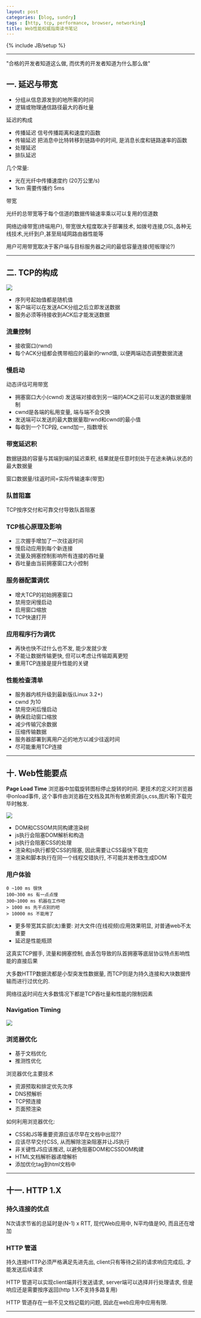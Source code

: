 ```yaml
---
layout: post
categories: [blog, sundry]
tags : [http, tcp, performance, browser, networking]
title: Web性能权威指南读书笔记
---
```

{% include JB/setup %}

---

"合格的开发者知道这么做, 而优秀的开发者知道为什么那么做"

## 一. 延迟与带宽

* 分组从信息源发到的地所需的时间
* 逻辑或物理通信路径最大的吞吐量

延迟的构成

* 传播延迟 信号传播距离和速度的函数
* 传输延迟 把消息中比特转移到链路中的时间, 是消息长度和链路速率的函数
* 处理延迟
* 排队延迟

几个常量:

* 光在光纤中传播速度约 (20万公里/s)
* 1km 需要传播约 5ms

带宽

光纤的总带宽等于每个信道的数据传输速率乘以可以复用的信道数

网络边缘带宽(终端用户), 带宽很大程度取决于部署技术, 如拨号连接,DSL,各种无线技术,光纤到户,甚至局域网路由器性能等

用户可用带宽取决于客户端与目标服务器之间的最低容量连接(短板理论?)

---

## 二. TCP的构成

<img src="/assets/images/hpbn/tcp_3.png" />

* 序列号起始值都是随机值
* 客户端可以在发送ACK分组之后立即发送数据
* 服务必须等待接收到ACK后才能发送数据


### 流量控制

* 接收窗口(rwnd)
* 每个ACK分组都会携带相应的最新的rwnd值, 以便两端动态调整数据流速

### 慢启动

动态评估可用带宽

* 拥塞窗口大小(cwnd) 发送端对接收到另一端的ACK之前可以发送的数据量限制
* cwnd是各端的私用变量, 端与端不会交换
* 发送端可以发送的最大数据量取rwnd和cwnd的最小值
* 每收到一个TCP段, cwnd加一, 指数增长

### 带宽延迟积

数据链路的容量与其端到端的延迟乘积, 结果就是任意时刻处于在途未确认状态的最大数据量

窗口数据量/往返时间=实际传输速率(带宽)

### 队首阻塞

TCP按序交付和可靠交付导致队首阻塞

### TCP核心原理及影响

* 三次握手增加了一次往返时间
* 慢启动应用到每个新连接
* 流量及拥塞控制影响所有连接的吞吐量
* 吞吐量由当前拥塞窗口大小控制

### 服务器配置调优

* 增大TCP的初始拥塞窗口
* 禁用空闲慢启动
* 启用窗口缩放
* TCP快速打开

### 应用程序行为调优

* 再快也快不过什么也不发, 能少发就少发
* 不能让数据传输更快, 但可以考虑让传输距离更短
* 重用TCP连接是提升性能的关键

### 性能检查清单

* 服务器内核升级到最新版(Linux 3.2+)
* cwnd 为10
* 禁用空闲后慢启动
* 确保启动窗口缩放
* 减少传输冗余数据
* 压缩传输数据
* 服务器部署到离用户近的地方以减少往返时间
* 尽可能重用TCP连接

---

## 十. Web性能要点

**Page Load Time** 浏览器中加载旋转图标停止旋转的时间. 更技术的定义时浏览器中onload事件, 这个事件由浏览器在文档及其所有依赖资源(js,css,图片等)下载完毕时触发.


<img src="/assets/images/hpbn/dkyc.png" />

* DOM和CSSOM共同构建渲染树
* js执行会阻塞DOM解析和构造
* js执行会阻塞CSS的处理
* 渲染和js执行都受CSS的阻塞, 因此需要让CSS最快下载完
* 渲染和脚本执行在同一个线程交错执行, 不可能并发修改生成DOM

### 用户体验

    0 ~100 ms 很快
    100~300 ms 有一点点慢
    300~1000 ms 机器在工作吧
    > 1000 ms 先干点别的吧
    > 10000 ms 不能用了

* 更多带宽其实部(太)重要: 对大文件(在线视频)应用效果明显, 对普通web不太重要
* 延迟是性能瓶颈

这真实TCP握手, 流量和拥塞控制, 由丢包导致的队首拥塞等底层协议特点影响性能的直接后果

大多数HTTP数据流都是小型突发性数据量, 而TCP则是为持久连接和大块数据传输而进行过优化的.

网络往返时间在大多数情况下都是TCP吞吐量和性能的限制因素

### Navigation Timing

<img src="/assets/images/hpbn/nt.png" />

### 浏览器优化

* 基于文档优化
* 推测性优化

浏览器优化主要技术

* 资源预取和排定优先次序
* DNS预解析
* TCP预连接
* 页面预渲染

如何利用浏览器优化:

* CSS和JS等重要资源应该尽早在文档中出现??
* 应该尽早交付CSS, 从而解除渲染阻塞并让JS执行
* 非关键性JS应该推迟, 以避免阻塞DOM和CSSDOM构建
* HTML文档解析器递增解析
* 添加优化tag到html文档中

----

## 十一. HTTP 1.X

### 持久连接的优点

N次请求节省的总延时是(N-1) x RTT, 现代Web应用中, N平均值是90, 而且还在增加

### HTTP 管道

持久连接HTTP必须严格满足先进先出, client只有等待之前的请求响应完成后, 才能发送后续请求

HTTP 管道可以实现client端并行发送请求, server端可以选择并行处理请求, 但是响应还是需要按序返回(http 1.X不支持多路复用)

HTTP 管道存在一些不见文档记载的问题, 因此在web应用中应用有限.




---




